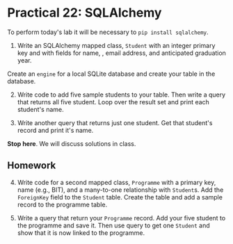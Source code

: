 # Practical  22: SQLAlchemy
To perform today's lab it will be necessary to `pip install sqlalchemy`.

1.  Write an SQLAlchemy mapped class, `Student` with an integer primary
key and with fields for name, , email address, and anticipated 
graduation year.

Create an `engine` for a local SQLite database and create your table in
the database.

2. Write code to add five sample students to your table. Then write a
query that returns all five student. Loop over the result set and print
each student's name.

3. Write another query that returns just one student. Get that
student's record and print it's name.


**Stop here**. We will discuss solutions in class.

## Homework

4. Write code for a second  mapped class, `Programme` with a primary 
key, name (e.g., BIT), and a many-to-one relationship with `Student`s.
Add the `ForeignKey` field to the `Student` table. Create the table and
add a sample record to the programme table.

5. Write a query that return your `Programme` record. Add your five 
student to the programme and save it. Then use query to get one 
`Student` and show that it is now linked to the programme.




